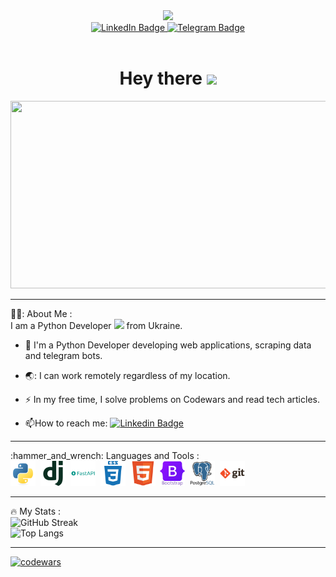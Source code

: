 <div id="header" align="center">
  <img src="https://media.giphy.com/media/M9gbBd9nbDrOTu1Mqx/giphy.gif" width="100"/>
  <div id="badges">
  <a href="https://www.linkedin.com/in/ruslan-klymenko-aa2462251/">
    <img src="https://img.shields.io/badge/LinkedIn-blue?style=for-the-badge&logo=linkedin&logoColor=white" alt="LinkedIn Badge"/>
  </a>
  <a href="https://t.me/Ruslan_532">
    <img src="https://img.shields.io/badge/Telegram-blue?style=for-the-badge&logo=telegram&logoColor=white&color=success" alt="Telegram Badge"/>
  </a>
</div>
<img src="https://komarev.com/ghpvc/?username=KLYMENKORUS&style=flat-square&color=blue" alt=""/>
<h1>
  Hey there
  <img src="https://media.giphy.com/media/hvRJCLFzcasrR4ia7z/giphy.gif" width="30px"/>
</h1>
</div>

<div align="center">
  <img src="https://media.giphy.com/media/dWesBcTLavkZuG35MI/giphy.gif" width="600" height="300"/>
</div>

---

<div>
  👨‍💻: About Me : <br>
  I am a Python Developer <img src="https://media.giphy.com/media/2IudUHdI075HL02Pkk/giphy.gif" width="40"> from Ukraine.
  
  - :telescope: I'm a Python Developer developing web applications, scraping data and telegram bots.

  - 🌏: I can work remotely regardless of my location.

  - :zap: In my free time, I solve problems on Codewars and read tech articles.

  - :mailbox:How to reach me: [![Linkedin Badge](https://img.shields.io/badge/-linkedin-blue?style=flat&logo=Linkedin&logoColor=white)](https://www.linkedin.com/in/ruslan-klymenko-aa2462251/)
</div>

---

<div>
  :hammer_and_wrench: Languages and Tools :
  
  <div>
    <img src="https://github.com/devicons/devicon/blob/master/icons/python/python-original.svg" title="Python" alt="Python" width="40" height="40"/>&nbsp;
    <img src="https://github.com/devicons/devicon/blob/master/icons/django/django-plain.svg" title="Django" alt="Django" width="40" height="40"/>&nbsp;
    <img src="https://github.com/devicons/devicon/blob/master/icons/fastapi/fastapi-original-wordmark.svg" title="FastAPI" alt="FastAPI" width="40" height="40"/>&nbsp;
    <img src="https://github.com/devicons/devicon/blob/master/icons/css3/css3-plain-wordmark.svg"  title="CSS3" alt="CSS" width="40" height="40"/>&nbsp;
    <img src="https://github.com/devicons/devicon/blob/master/icons/html5/html5-original.svg" title="HTML5" alt="HTML" width="40" height="40"/>&nbsp;
    <img src="https://github.com/devicons/devicon/blob/master/icons/bootstrap/bootstrap-original-wordmark.svg" title="Bootstrap" alt="Bootstrap" width="40"                     height="40"/>&nbsp;
    <img src="https://github.com/devicons/devicon/blob/master/icons/postgresql/postgresql-original-wordmark.svg" title="PostgreSQL"  alt="PostgreSQL" width="40"              height="40"/>&nbsp;
    <img src="https://github.com/devicons/devicon/blob/master/icons/git/git-original-wordmark.svg" title="Git" **alt="Git" width="40" height="40"/>
  </div>
</div>

---

:fire: My Stats :<br>
![GitHub Streak](http://github-readme-streak-stats.herokuapp.com?user=KLYMENKORUS&theme=dark&background=000000)<br>
![Top Langs](https://github-readme-stats.vercel.app/api/top-langs/?username=KLYMENKORUS&layout=compact&theme=vision-friendly-dark)<br>

---

[![codewars](https://www.codewars.com/users/klimenko11/badges/large)](https://www.codewars.com/users/klimenko11)
